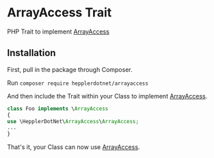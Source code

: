 # ArrayAccess Trait
PHP Trait to implement [ArrayAccess](http://php.net/manual/de/class.arrayaccess.php "PHP ArrayAccess")

## Installation

First, pull in the package through Composer.

Run `composer require hepplerdotnet/arrayaccess`

And then include the Trait within your Class to implement [ArrayAccess](http://php.net/manual/de/class.arrayaccess.php "PHP ArrayAccess").

```php
class Foo implements \ArrayAccess
{
use \HepplerDotNet\ArrayAccess\ArrayAccess;
...
}
```
That's it, your Class can now use [ArrayAccess](http://php.net/manual/de/class.arrayaccess.php "PHP ArrayAccess").
